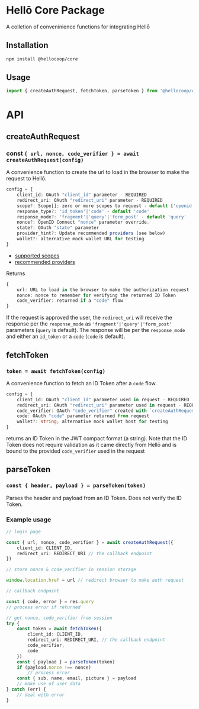# Hellō Core Package

A colletion of conveninience functions for integrating Hellō

## Installation
```bash
npm install @hellocoop/core
```
## Usage 
```typescript
import { createAuthRequest, fetchToken, parseToken } from '@hellocoop/core'

```
# API

## createAuthRequest

### const `{ url, nonce, code_verifier } = await createAuthRequest(config)`

A convenience function to create the url to load in the browser to make the request to Hellō.

```typescript
config = {
    client_id: OAuth "client_id" parameter - REQUIRED
    redirect_uri: OAuth "redirect_uri" parameter - REQUIRED
    scope?: Scope[]; zero or more scopes to request - default ['openid','name','email','picture']
    response_type?: 'id_token'|'code' - default 'code'
    response_mode?: 'fragment'|'query'|'form_post' - default 'query'
    nonce?: OpenID Connect "nonce" parameter override. 
    state?: OAuth "state" parameter
    provider_hint?: Update recommended providers (see below)
    wallet?: alternative mock wallet URL for testing
}
```
- [supported scopes](https://www.hello.dev/documentation/hello-claims.html)
- [recommended providers](https://www.hello.dev/documentation/provider-hint.html)

Returns
```typescript
{
    url: URL to load in the browser to make the authorization request
    nonce: nonce to remember for verifying the returned ID Token
    code_verifier: returned if a "code" flow
}
```

If the request is approved the user, the `redirect_uri` will receive the response per the `response_mode` as `'fragment'|'query'|'form_post'` parameters (`query` is default). The response will be per the `response_mode` and either an `id_token` or a `code` (`code` is default).



## fetchToken
### `token = await fetchToken(config)`

A convenience function to fetch an ID Token after a `code` flow. 

```typescript
config = {
    client_id: OAuth "client_id" parameter used in request - REQUIRED
    redirect_uri: OAuth "redirect_uri" parameter used in request - REQUIRED
    code_verifier: OAuth "code_verifier" created with `createAuthRequest()`
    code: OAuth "code" parameter returned from request
    wallet?: string; alternative mock wallet host for testing
} 
```

returns an ID Token in the JWT compact format (a string). Note that the ID Token does not require validation as it came directly from Hellō and is bound to the provided `code_verifier` used in the request

## parseToken
### `const { header, payload } = parseToken(token)`

Parses the header and payload from an ID Token. Does not verify the ID Token.

### Example usage

```typescript
// login page

const { url, nonce, code_verifier } = await createAuthRequest({
    client_id: CLIENT_ID,
    redirect_uri: REDIRECT_URI // the callback endpoint
})

// store nonce & code_verifier in session storage

window.location.href = url // redirect browser to make auth request
```

```typescript
// callback endpoint

const { code, error } = res.query
// process error if returned

// get nonce, code_verifier from session
try {
    const token = await fetchToken({
        client_id: CLIENT_ID,
        redirect_uri: REDIRECT_URI, // the callback endpoint
        code_verifier,
        code
    })
    const { payload } = parseToken(token)
    if (payload.nonce !== nonce)
        // process error
    const { sub, name, email, picture } = payload
    // make use of user data
} catch (err) {
    // deal with error
}

```

